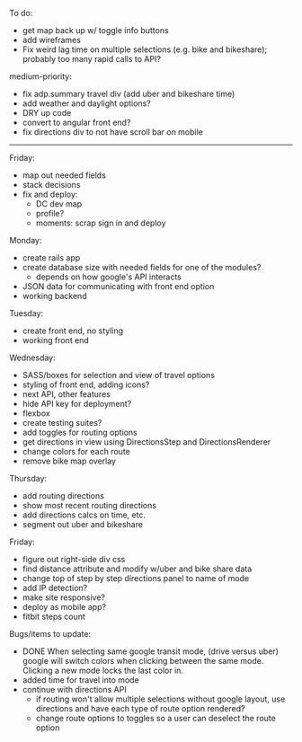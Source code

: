 
To do:
* get map back up w/ toggle info buttons
* add wireframes
* Fix weird lag time on multiple selections (e.g. bike and bikeshare); probably too many rapid calls to API?

medium-priority:
* fix adp.summary travel div (add uber and bikeshare time)
* add weather and daylight options?
* DRY up code
* convert to angular front end?
* fix directions div to not have scroll bar on mobile


***
Friday:
* map out needed fields
* stack decisions
* fix and deploy:
  * DC dev map
  * profile?
  * moments: scrap sign in and deploy

Monday:
* create rails app
* create database size with needed fields for one of the modules?
  * depends on how google's API interacts
* JSON data for communicating with front end option
* working backend

Tuesday:
* create front end, no styling
* working front end

Wednesday:
* SASS/boxes for selection and view of travel options
* styling of front end, adding icons?
* next API, other features
* hide API key for deployment?
* flexbox
* create testing suites?
* add toggles for routing options
* get directions in view using DirectionsStep and DirectionsRenderer
* change colors for each route
* remove bike map overlay

Thursday:
* add routing directions
* show most recent routing directions
* add directions calcs on time, etc.
* segment out uber and bikeshare


Friday:
* figure out right-side div css
* find distance attribute and modify w/uber and bike share data
* change top of step by step directions panel to name of mode
* add IP detection?
* make site responsive?
* deploy as mobile app?
* fitbit steps count

Bugs/items to update:
* DONE When selecting same google transit mode, (drive versus uber) google will switch colors when clicking between the same mode. Clicking a new mode locks the last color in.
* added time for travel into mode
* continue with directions API
  * if routing won't allow multiple selections without google layout, use directions and have each type of route option rendered?
  * change route options to toggles so a user can deselect the route option
